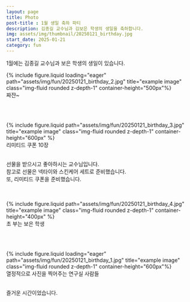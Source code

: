 ```yaml
---
layout: page
title: Photo
post-title : 1월 생일 축하 파티
description: 김종길 교수님과 김보은 학생의 생일을 축하합니다.
img: assets/img/thumbnail/20250121_birthday.jpg
start_date: 2025-01-21
category: fun
---
```


1월에는 김종길 교수님과 보은 학생의 생일이 있습니다.
<br>


<div class="row">
    <div class="col-sm mt-3 mt-md-0">
        {% include figure.liquid loading="eager" path="assets/img/fun/20250121_birthday_2.jpg" title="example image" class="img-fluid rounded z-depth-1" container-height="500px"%}
    </div>
</div>
<div class="caption">
    짜쟌~
</div>

<br><br>



<div class="row justify-content-sm-center">
    <div class="col-sm-6 mt-3 mt-md-0">
        {% include figure.liquid path="assets/img/fun/20250121_birthday_3.jpg" title="example image" class="img-fluid rounded z-depth-1"  container-height="600px" %}
        <div class="caption">
            리미티드 쿠폰 10장
        </div>
    </div>
    <div class="col-sm-6 mt-3 mt-md-0">
        <br>
        <p>선물을 받으시고 좋아하시는 교수님입니다. <br>
        참고로 선물은 넥타이와 스킨케어 세트로 준비했습니다. <br>또, 리미티드 쿠폰을 준비했습니다. </p>
        <br><br>
        {% include figure.liquid path="assets/img/fun/20250121_birthday_4.jpg" title="example image" class="img-fluid rounded z-depth-1"  container-height="400px" %}
        <div class="caption">
            초 부는 보은 학생
        </div>
    </div>
</div>

<br><br>
<div class="row">
    <div class="col-sm mt-3 mt-md-0">
        {% include figure.liquid loading="eager" path="assets/img/fun/20250121_birthday_1.jpg" title="example image" class="img-fluid rounded z-depth-1" container-height="600px"%}
    </div>
</div>
<div class="caption">
       열정적으로 사진을 찍어주는 연구실 사람들
</div>
<br>

즐거운 시간이었습니다.
